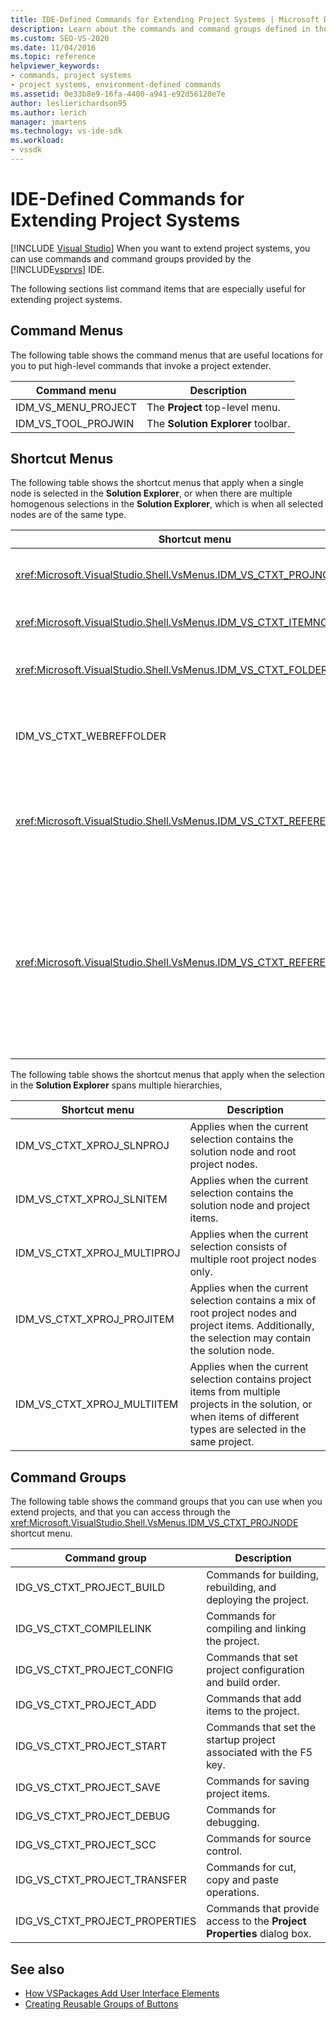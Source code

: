 ```yaml
---
title: IDE-Defined Commands for Extending Project Systems | Microsoft Docs
description: Learn about the commands and command groups defined in the Visual Studio integrated development environment (IDE) that are used for extending project systems. 
ms.custom: SEO-VS-2020
ms.date: 11/04/2016
ms.topic: reference
helpviewer_keywords:
- commands, project systems
- project systems, environment-defined commands
ms.assetid: 0e33b8e9-16fa-4400-a941-e92d56120e7e
author: leslierichardson95
ms.author: lerich
manager: jmartens
ms.technology: vs-ide-sdk
ms.workload:
- vssdk
---
```

# IDE-Defined Commands for Extending Project Systems

 [!INCLUDE [Visual Studio](~/includes/applies-to-version/vs-not-mac.md)]
When you want to extend project systems, you can use commands and command groups provided by the [!INCLUDE[vsprvs](../../code-quality/includes/vsprvs_md.md)] IDE.

 The following sections list command items that are especially useful for extending project systems.

## Command Menus
 The following table shows the command menus that are useful locations for you to put high-level commands that invoke a project extender.

|Command menu|Description|
|------------------|-----------------|
|IDM_VS_MENU_PROJECT|The **Project** top-level menu.|
|IDM_VS_TOOL_PROJWIN|The **Solution Explorer** toolbar.|

## Shortcut Menus
 The following table shows the shortcut menus that apply when a single node is selected in the **Solution Explorer**, or when there are multiple homogenous selections in the **Solution Explorer**, which is when all selected nodes are of the same type.

|Shortcut menu|Description|
|-------------------|-----------------|
|<xref:Microsoft.VisualStudio.Shell.VsMenus.IDM_VS_CTXT_PROJNODE>|Applies when the project node is selected.|
|<xref:Microsoft.VisualStudio.Shell.VsMenus.IDM_VS_CTXT_ITEMNODE>|Applies when a file is selected.|
|<xref:Microsoft.VisualStudio.Shell.VsMenus.IDM_VS_CTXT_FOLDERNODE>|Applies when a folder is selected.|
|IDM_VS_CTXT_WEBREFFOLDER|Applies when the Web Reference folder is selected.|
|<xref:Microsoft.VisualStudio.Shell.VsMenus.IDM_VS_CTXT_REFERENCEROOT>|Applies when the references root node called "References" is selected.|
|<xref:Microsoft.VisualStudio.Shell.VsMenus.IDM_VS_CTXT_REFERENCE>|Applies when reference nodes are selected; these include assembly, COM, and project references only. Does not include Web references.|

 The following table shows the shortcut menus that apply when the selection in the **Solution Explorer** spans multiple hierarchies,

|Shortcut menu|Description|
|-------------------|-----------------|
|IDM_VS_CTXT_XPROJ_SLNPROJ|Applies when the current selection contains the solution node and root project nodes.|
|IDM_VS_CTXT_XPROJ_SLNITEM|Applies when the current selection contains the solution node and project items.|
|IDM_VS_CTXT_XPROJ_MULTIPROJ|Applies when the current selection consists of multiple root project nodes only.|
|IDM_VS_CTXT_XPROJ_PROJITEM|Applies when the current selection contains a mix of root project nodes and project items. Additionally, the selection may contain the solution node.|
|IDM_VS_CTXT_XPROJ_MULTIITEM|Applies when the current selection contains project items from multiple projects in the solution, or when items of different types are selected in the same project.|

## Command Groups
 The following table shows the command groups that you can use when you extend projects, and that you can access through the <xref:Microsoft.VisualStudio.Shell.VsMenus.IDM_VS_CTXT_PROJNODE> shortcut menu.

|Command group|Description|
|-------------------|-----------------|
|IDG_VS_CTXT_PROJECT_BUILD|Commands for building, rebuilding, and deploying the project.|
|IDG_VS_CTXT_COMPILELINK|Commands for compiling and linking the project.|
|IDG_VS_CTXT_PROJECT_CONFIG|Commands that set project configuration and build order.|
|IDG_VS_CTXT_PROJECT_ADD|Commands that add items to the project.|
|IDG_VS_CTXT_PROJECT_START|Commands that set the startup project associated with the F5 key.|
|IDG_VS_CTXT_PROJECT_SAVE|Commands for saving project items.|
|IDG_VS_CTXT_PROJECT_DEBUG|Commands for debugging.|
|IDG_VS_CTXT_PROJECT_SCC|Commands for source control.|
|IDG_VS_CTXT_PROJECT_TRANSFER|Commands for cut, copy and paste operations.|
|IDG_VS_CTXT_PROJECT_PROPERTIES|Commands that provide access to the **Project Properties** dialog box.|

## See also

- [How VSPackages Add User Interface Elements](../../extensibility/internals/how-vspackages-add-user-interface-elements.md)
- [Creating Reusable Groups of Buttons](../../extensibility/creating-reusable-groups-of-buttons.md)
